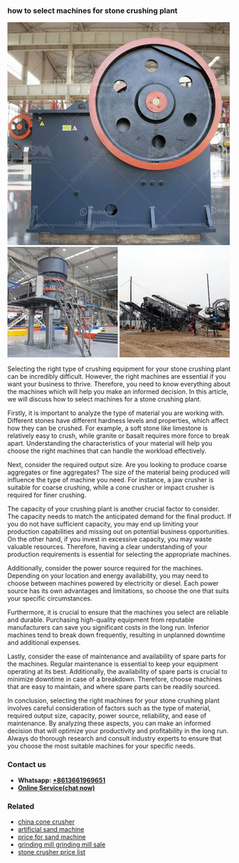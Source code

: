 <h3>how to select machines for stone crushing plant</h3><img src='1706766784.jpg' alt=''><p>Selecting the right type of crushing equipment for your stone crushing plant can be incredibly difficult. However, the right machines are essential if you want your business to thrive. Therefore, you need to know everything about the machines which will help you make an informed decision. In this article, we will discuss how to select machines for a stone crushing plant.</p><p>Firstly, it is important to analyze the type of material you are working with. Different stones have different hardness levels and properties, which affect how they can be crushed. For example, a soft stone like limestone is relatively easy to crush, while granite or basalt requires more force to break apart. Understanding the characteristics of your material will help you choose the right machines that can handle the workload effectively.</p><p>Next, consider the required output size. Are you looking to produce coarse aggregates or fine aggregates? The size of the material being produced will influence the type of machine you need. For instance, a jaw crusher is suitable for coarse crushing, while a cone crusher or impact crusher is required for finer crushing.</p><p>The capacity of your crushing plant is another crucial factor to consider. The capacity needs to match the anticipated demand for the final product. If you do not have sufficient capacity, you may end up limiting your production capabilities and missing out on potential business opportunities. On the other hand, if you invest in excessive capacity, you may waste valuable resources. Therefore, having a clear understanding of your production requirements is essential for selecting the appropriate machines.</p><p>Additionally, consider the power source required for the machines. Depending on your location and energy availability, you may need to choose between machines powered by electricity or diesel. Each power source has its own advantages and limitations, so choose the one that suits your specific circumstances.</p><p>Furthermore, it is crucial to ensure that the machines you select are reliable and durable. Purchasing high-quality equipment from reputable manufacturers can save you significant costs in the long run. Inferior machines tend to break down frequently, resulting in unplanned downtime and additional expenses.</p><p>Lastly, consider the ease of maintenance and availability of spare parts for the machines. Regular maintenance is essential to keep your equipment operating at its best. Additionally, the availability of spare parts is crucial to minimize downtime in case of a breakdown. Therefore, choose machines that are easy to maintain, and where spare parts can be readily sourced.</p><p>In conclusion, selecting the right machines for your stone crushing plant involves careful consideration of factors such as the type of material, required output size, capacity, power source, reliability, and ease of maintenance. By analyzing these aspects, you can make an informed decision that will optimize your productivity and profitability in the long run. Always do thorough research and consult industry experts to ensure that you choose the most suitable machines for your specific needs.</p><h3>Contact us</h3><ul><li><strong>Whatsapp:&nbsp;<a href="https://wa.me/8613661969651">+8613661969651</a></strong></li><li><a href="https://swt.shibang-china.com/?git&amp;zhl&amp;how to select machines for stone crushing plant"><strong>Online Service(chat now)</strong></a></li></ul><h3>Related</h3><ul><li><a href='china cone crusher.md'>china cone crusher</a></li><li><a href='artificial sand machine.md'>artificial sand machine</a></li><li><a href='price for sand machine.md'>price for sand machine</a></li><li><a href='grinding mill grinding mill sale.md'>grinding mill grinding mill sale</a></li><li><a href='stone crusher price list.md'>stone crusher price list</a></li></ul>